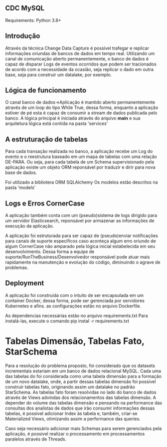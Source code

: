 ## CDC MySQL 

Requirements:
Python 3.8+
## Introdução
Através da técnica Change Data Capture é possível trafegar e replicar informações oriundas de bancos de dados em tempo real.
Utilizando um canal de comunicação aberto permanentemente, o banco de dados é capaz de disparar Logs de eventos ocorridos 
que podem ser tracionados de acordo com a necessidade da ocasião, seja replicar o dado em outra base, seja para construir
um datalake, por exemplo.

## Lógica de funcionamento
O canal banco de dados->Aplicação é mantido aberto permanentemente através de um loop do tipo While True, dessa forma,
enquanto a aplicação estiver de pé esta é capaz de consumir a stream de dados publicada pelo banco.
A lógica principal é iniciada através do arquivo __main__ e sua arquitetura lógica está contida na pasta 'services'

## A estruturação de tabelas
Para cada transação realizada no banco, a aplicação recebe um Log do evento e o reestrutura  baseado em um mapa de tabelas 
com uma relação DE-PARA. Ou seja, para cada tabela de um Schema supervisionado pela aplicação existe um objeto ORM
reponsável por traduzir e dirir para nova base de dados.

Foi utilizado a bibliotera ORM SQLAlchemy
Os modelos estão descritos na pasta 'models'

## Logs e Erros CornerCase
A aplicação também conta com um (pseudo)sistema de logs dirigido para um servidor Elasticsearch, reponsável por armazenar
as informações de execução da aplicação.

A aplicação foi estruturada para ser capaz de (pseudo)enviar notificações para canais de suporte específicos caso aconteça
algum erro oriundo de algum CornerCase não amparado pela lógica inicial estabelecida em seu desenvolvimento. Dessa forma
a equipe de suporte/RunTheBusiness/Desenvolvedor responsável pode atuar mais rapidamente na manutenção e evolução do código,
diminuindo o agrave de problemas.

## Deployment
A aplicação foi construida com o intuito de ser encapsulada em um container Docker, dessa forma, pode ser gerenciada por
servidores Kubernetes e afins. as configurações estão no arquivo Dockerfile.

As dependencias necessárias estão no arquivo requirements.txt
Para instalá-las, execute o comando pip instal -r requirements.txt

# Tabelas Dimensão, Tabelas Fato, StarSchema
Para a resolução do problema proposto, foi considerado que os datasets incrementais estariam em um banco de dados relacional MySQL.
Cada uma das tabelas do foi considerada como uma tabela dimensão para a formação de um novo datalake, onde, a partir 
dessas tabelas dimensão foi possível construir tabelas fato, originando assim um datalake no padrão StarSchema.
As tabelas fato foram resolvidas no lado do banco de dados através de Views advindas dos relacionamentos das tabelas dimensão.
A depender do volume das tabelas dimensão e pensando na performance das consultas dos analistas de dados que irão consumir
informações dessas tabelas, é possível adicionar Index às tabela e, também, criar-se Materialized Views, otimizando assim
a performance das queries.

Caso seja necessário adicionar mais Schemas para serem gerenciados pela aplicação, é possivel realizar o processamento
em processamentos paralelos através de Threads.